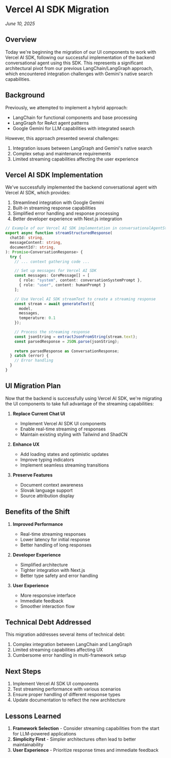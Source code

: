 # Vercel AI SDK Migration
*June 10, 2025*

## Overview

Today we're beginning the migration of our UI components to work with Vercel AI SDK, following our successful implementation of the backend conversational agent using this SDK. This represents a significant architectural pivot from our previous LangChain/LangGraph approach, which encountered integration challenges with Gemini's native search capabilities.

## Background

Previously, we attempted to implement a hybrid approach:
- LangChain for functional components and base processing
- LangGraph for ReAct agent patterns
- Google Gemini for LLM capabilities with integrated search

However, this approach presented several challenges:
1. Integration issues between LangGraph and Gemini's native search
2. Complex setup and maintenance requirements
3. Limited streaming capabilities affecting the user experience

## Vercel AI SDK Implementation

We've successfully implemented the backend conversational agent with Vercel AI SDK, which provides:
1. Streamlined integration with Google Gemini
2. Built-in streaming response capabilities
3. Simplified error handling and response processing
4. Better developer experience with Next.js integration

```typescript
// Example of our Vercel AI SDK implementation in conversationalAgentStreaming.ts
export async function streamStructuredResponse(
  chatId: string,
  messageContent: string,
  documentId?: string,
): Promise<ConversationResponse> {
  try {
    // ... context gathering code ...

    // Set up messages for Vercel AI SDK
    const messages: CoreMessage[] = [
      { role: "system", content: conversationSystemPrompt },
      { role: "user", content: humanPrompt }
    ];

    // Use Vercel AI SDK streamText to create a streaming response
    const stream = await generateText({
      model,
      messages,
      temperature: 0.1
    });

    // Process the streaming response
    const jsonString = extractJsonFromString(stream.text);
    const parsedResponse = JSON.parse(jsonString);
    
    return parsedResponse as ConversationResponse;
  } catch (error) {
    // Error handling
  }
}
```

## UI Migration Plan

Now that the backend is successfully using Vercel AI SDK, we're migrating the UI components to take full advantage of the streaming capabilities:

1. **Replace Current Chat UI**
   - Implement Vercel AI SDK UI components
   - Enable real-time streaming of responses
   - Maintain existing styling with Tailwind and ShadCN

2. **Enhance UX**
   - Add loading states and optimistic updates
   - Improve typing indicators
   - Implement seamless streaming transitions

3. **Preserve Features**
   - Document context awareness
   - Slovak language support
   - Source attribution display

## Benefits of the Shift

1. **Improved Performance**
   - Real-time streaming responses
   - Lower latency for initial response
   - Better handling of long responses

2. **Developer Experience**
   - Simplified architecture
   - Tighter integration with Next.js
   - Better type safety and error handling

3. **User Experience**
   - More responsive interface
   - Immediate feedback
   - Smoother interaction flow

## Technical Debt Addressed

This migration addresses several items of technical debt:
1. Complex integration between LangChain and LangGraph
2. Limited streaming capabilities affecting UX
3. Cumbersome error handling in multi-framework setup

## Next Steps

1. Implement Vercel AI SDK UI components
2. Test streaming performance with various scenarios
3. Ensure proper handling of different response types
4. Update documentation to reflect the new architecture

## Lessons Learned

1. **Framework Selection** - Consider streaming capabilities from the start for LLM-powered applications
2. **Simplicity First** - Simpler architectures often lead to better maintainability
3. **User Experience** - Prioritize response times and immediate feedback
